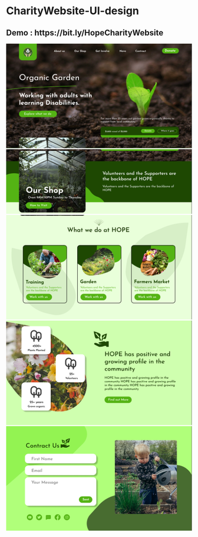 # CharityWebsite-UI-design

<h2>Demo : https://bit.ly/HopeCharityWebsite</h2>

<img src="https://github.com/ScorpionN69/CharityWebsite-UI-design-/blob/main/output/33.png?raw=true">
<img src="https://github.com/ScorpionN69/CharityWebsite-UI-design-/blob/main/output/34.png?raw=true">
<img src="https://github.com/ScorpionN69/CharityWebsite-UI-design-/blob/main/output/35.png?raw=true">
<img src="https://github.com/ScorpionN69/CharityWebsite-UI-design-/blob/main/output/36.png?raw=true">
<img src="https://github.com/ScorpionN69/CharityWebsite-UI-design-/blob/main/output/37.png?raw=true">
